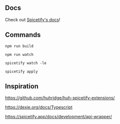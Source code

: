 ## Docs

Check out [Spicetify's docs](https://spicetify.app/docs/development/spicetify-creator/the-basics)!

## Commands

``npm run build``

``npm run watch``

``spicetify watch -le``

``spicetify apply``

## Inspiration

https://github.com/huhridge/huh-spicetify-extensions/

https://dexie.org/docs/Typescript

https://spicetify.app/docs/development/api-wrapper/